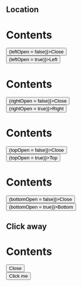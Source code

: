 <script>
  import Button from '../components/Button.svelte';
  import Drawer from '../components/Drawer.svelte';
  import Preview from '../components/Preview.svelte';
  import Toggle from '../components/Toggle.svelte';

  let leftOpen = false;
  let rightOpen = false;
  let topOpen = false;
  let bottomOpen = false;
</script>

## Location

<Preview>
  <Drawer bind:open={leftOpen} class="w-100">
    <h1>Contents</h1>
    <div
      class="fixed bottom-0 w-full flex justify-center bg-gray-500/25
    p-1 border-t border-gray-400"
    >
      <Button on:click={() => (leftOpen = false)}>Close</Button>
    </div>
  </Drawer>
  <Button on:click={() => (leftOpen = true)}>Left</Button>
  <Drawer bind:open={rightOpen} right class="w-100">
    <h1>Contents</h1>
    <div
      class="fixed bottom-0 w-full flex justify-center bg-gray-500/25
    p-1 border-t border-gray-400"
    >
      <Button on:click={() => (rightOpen = false)}>Close</Button>
    </div>
  </Drawer>
  <Button on:click={() => (rightOpen = true)}>Right</Button>
  <Drawer bind:open={topOpen} top class="h-64">
    <h1>Contents</h1>
    <div
      class="fixed bottom-0 w-full flex justify-center bg-gray-500/25
    p-1 border-t border-gray-400"
    >
      <Button on:click={() => (topOpen = false)}>Close</Button>
    </div>
  </Drawer>
  <Button on:click={() => (topOpen = true)}>Top</Button>
  <Drawer bind:open={bottomOpen} bottom class="h-64">
    <h1>Contents</h1>
    <div
      class="fixed bottom-0 w-full flex justify-center bg-gray-500/25
    p-1 border-t border-gray-400"
    >
      <Button on:click={() => (bottomOpen = false)}>Close</Button>
    </div>
  </Drawer>
  <Button on:click={() => (bottomOpen = true)}>Bottom</Button>
</Preview>

## Click away

<Preview>
  <Toggle let:on={open} let:toggle let:toggleOff>
    <Drawer {open} on:close={toggleOff} right clickAway class="w-100">
      <h1>Contents</h1>
      <div
        class="fixed bottom-0 w-full flex justify-center bg-gray-500/25
    p-1 border-t border-gray-400"
      >
        <Button on:click={toggleOff}>Close</Button>
      </div>
    </Drawer>
    <Button on:click={toggle}>Click me</Button>
  </Toggle>
</Preview>
